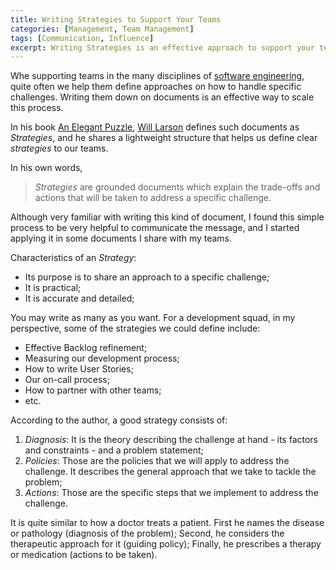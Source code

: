 ```yaml
---
title: Writing Strategies to Support Your Teams
categories: [Management, Team Management]
tags: [Communication, Influence]
excerpt: Writing Strategies is an effective approach to support your teams handle specific challenges.
---
```


Whe supporting teams in the many disciplines of [software engineering](/swe), quite often we help them define approaches on how to handle specific challenges. Writing them down on documents is an effective way to scale this process.

In his book [An Elegant Puzzle](https://amzn.to/3FPKYbg), [Will Larson](https://lethain.com/) defines such documents as *Strategies*, and he shares a lightweight structure that helps us define clear *strategies* to our teams.

In his own words,

> *Strategies* are grounded documents which explain the trade-offs and actions that will be taken to address a specific challenge.

Although very familiar with writing this kind of document, I found this simple process to be very helpful to communicate the message, and I started applying it in some documents I share with my teams.

Characteristics of an *Strategy*:

- Its purpose is to share an approach to a specific challenge;
- It is practical;
- It is accurate and detailed;

You may write as many as you want. For a development squad, in my perspective, some of the strategies we could define include:

- Effective Backlog refinement;
- Measuring our development process;
- How to write User Stories;
- Our on-call process;
- How to partner with other teams;
- etc.

According to the author, a good strategy consists of:

1. *Diagnosis*: It is the theory describing the challenge at hand - its factors and constraints - and a problem statement;
2. *Policies*: Those are the policies that we will apply to address the challenge. It describes the general approach that we take to tackle the problem;
3. *Actions*: Those are the specific steps that we implement to address the challenge.


It is quite similar to how a doctor treats a patient. First he names the disease or pathology (diagnosis of the problem); Second, he considers the therapeutic approach for it (guiding policy); Finally, he prescribes a therapy or medication (actions to be taken).
